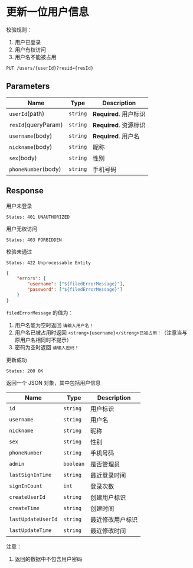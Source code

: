 # 更新一位用户信息

校验规则：

1. 用户已登录
2. 用户有权访问
3. 用户名不能被占用

```text
PUT /users/{userId}?resid={resId}
```

## Parameters

| Name                | Type     | Description            |
| ------------------- | -------- | ---------------------- |
| `userId`(path)      | `string` | **Required**. 用户标识 |
| `resId`(queryParam) | `string` | **Required**. 资源标识 |
| `username`(body)    | `string` | **Required**. 用户名   |
| `nickname`(body)    | `string` | 昵称                   |
| `sex`(body)         | `string` | 性别                   |
| `phoneNumber`(body) | `string` | 手机号码               |

## Response

用户未登录

```text
Status: 401 UNAUTHORIZED
```

用户无权访问

```text
Status: 403 FORBIDDEN
```

校验未通过

```text
Status: 422 Unprocessable Entity
```

```json
{
    "errors": {
        "username": ["${filedErrorMessage}"],
        "password": ["${filedErrorMessage}"]
    }
}
```

`filedErrorMessage` 的值为：

1. 用户名能为空时返回 `请输入用户名！`
2. 用户名已被占用时返回 `<strong>{username}</strong>已被占用！`（注意当与原用户名相同时不提示）
3. 密码为空时返回 `请输入密码！`

更新成功

```text
Status: 200 OK
```

返回一个 JSON 对象，其中包括用户信息

| Name               | Type      | Description      |
| ------------------ | --------- | ---------------- |
| `id`               | `string`  | 用户标识         |
| `username`         | `string`  | 用户名           |
| `nickname`         | `string`  | 昵称             |
| `sex`              | `string`  | 性别             |
| `phoneNumber`      | `string`  | 手机号码         |
| `admin`            | `boolean` | 是否管理员       |
| `lastSignInTime`   | `string`  | 最近登录时间     |
| `signInCount`      | `int`     | 登录次数         |
| `createUserId`     | `string`  | 创建用户标识     |
| `createTime`       | `string`  | 创建时间         |
| `lastUpdateUserId` | `string`  | 最近修改用户标识 |
| `lastUpdateTime`   | `string`  | 最近修改时间     |

注意：

1. 返回的数据中不包含用户密码